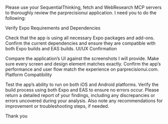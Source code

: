 Please use your SequentialThinking, fetch and WebResearch MCP servers to thoroughly review the parprecisionui application. I need you to do the following:

Verify Expo Requirements and Dependencies

Check that the app is using all necessary Expo packages and add-ons.
Confirm the current dependencies and ensure they are compatible with both Expo builds and EAS builds.
UI/UX Confirmation

Compare the application’s UI against the screenshots I will provide.
Make sure every screen and design element matches exactly.
Confirm the app’s performance and user flow match the experience on parprecisionui.com.
Platform Compatibility

Test the app’s ability to run on both iOS and Android platforms.
Verify the build process using both Expo and EAS to ensure no errors occur.
Please return a detailed report of your findings, including any discrepancies or errors uncovered during your analysis. Also note any recommendations for improvement or troubleshooting steps, if needed.

Thank you